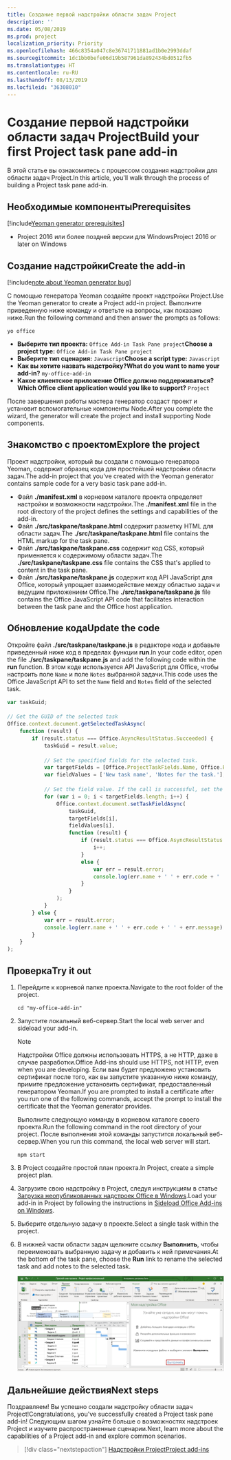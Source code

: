 ```yaml
---
title: Создание первой надстройки области задач Project
description: ''
ms.date: 05/08/2019
ms.prod: project
localization_priority: Priority
ms.openlocfilehash: 466c8354a047c8e36741711881ad1b0e2993ddaf
ms.sourcegitcommit: 1dc1bb0befe06d19b587961da892434bd0512fb5
ms.translationtype: HT
ms.contentlocale: ru-RU
ms.lasthandoff: 08/13/2019
ms.locfileid: "36308010"
---
```

# <a name="build-your-first-project-task-pane-add-in"></a><span data-ttu-id="5a5bb-102">Создание первой надстройки области задач Project</span><span class="sxs-lookup"><span data-stu-id="5a5bb-102">Build your first Project task pane add-in</span></span>

<span data-ttu-id="5a5bb-103">В этой статье вы ознакомитесь с процессом создания надстройки для области задач Project.</span><span class="sxs-lookup"><span data-stu-id="5a5bb-103">In this article, you'll walk through the process of building a Project task pane add-in.</span></span>

## <a name="prerequisites"></a><span data-ttu-id="5a5bb-104">Необходимые компоненты</span><span class="sxs-lookup"><span data-stu-id="5a5bb-104">Prerequisites</span></span>

[!include[Yeoman generator prerequisites](../includes/quickstart-yo-prerequisites.md)]

- <span data-ttu-id="5a5bb-105">Project 2016 или более поздней версии для Windows</span><span class="sxs-lookup"><span data-stu-id="5a5bb-105">Project 2016 or later on Windows</span></span>

## <a name="create-the-add-in"></a><span data-ttu-id="5a5bb-106">Создание надстройки</span><span class="sxs-lookup"><span data-stu-id="5a5bb-106">Create the add-in</span></span>

[!include[note about Yeoman generator bug](../includes/note-yeoman-generator-bug-201908.md)]

<span data-ttu-id="5a5bb-107">С помощью генератора Yeoman создайте проект надстройки Project.</span><span class="sxs-lookup"><span data-stu-id="5a5bb-107">Use the Yeoman generator to create a Project add-in project.</span></span> <span data-ttu-id="5a5bb-108">Выполните приведенную ниже команду и ответьте на вопросы, как показано ниже.</span><span class="sxs-lookup"><span data-stu-id="5a5bb-108">Run the following command and then answer the prompts as follows:</span></span>

```command&nbsp;line
yo office
```

- <span data-ttu-id="5a5bb-109">**Выберите тип проекта:** `Office Add-in Task Pane project`</span><span class="sxs-lookup"><span data-stu-id="5a5bb-109">**Choose a project type:** `Office Add-in Task Pane project`</span></span>
- <span data-ttu-id="5a5bb-110">**Выберите тип сценария:** `Javascript`</span><span class="sxs-lookup"><span data-stu-id="5a5bb-110">**Choose a script type:** `Javascript`</span></span>
- <span data-ttu-id="5a5bb-111">**Как вы хотите назвать надстройку?**</span><span class="sxs-lookup"><span data-stu-id="5a5bb-111">**What do you want to name your add-in?**</span></span> `my-office-add-in`
- <span data-ttu-id="5a5bb-112">**Какое клиентское приложение Office должно поддерживаться?**</span><span class="sxs-lookup"><span data-stu-id="5a5bb-112">**Which Office client application would you like to support?**</span></span> `Project`

<span data-ttu-id="5a5bb-113">После завершения работы мастера генератор создаст проект и установит вспомогательные компоненты Node.</span><span class="sxs-lookup"><span data-stu-id="5a5bb-113">After you complete the wizard, the generator will create the project and install supporting Node components.</span></span>

## <a name="explore-the-project"></a><span data-ttu-id="5a5bb-114">Знакомство с проектом</span><span class="sxs-lookup"><span data-stu-id="5a5bb-114">Explore the project</span></span>

<span data-ttu-id="5a5bb-115">Проект надстройки, который вы создали с помощью генератора Yeoman, содержит образец кода для простейшей надстройки области задач.</span><span class="sxs-lookup"><span data-stu-id="5a5bb-115">The add-in project that you've created with the Yeoman generator contains sample code for a very basic task pane add-in.</span></span> 

- <span data-ttu-id="5a5bb-116">Файл **./manifest.xml** в корневом каталоге проекта определяет настройки и возможности надстройки.</span><span class="sxs-lookup"><span data-stu-id="5a5bb-116">The **./manifest.xml** file in the root directory of the project defines the settings and capabilities of the add-in.</span></span>
- <span data-ttu-id="5a5bb-117">Файл **./src/taskpane/taskpane.html** содержит разметку HTML для области задач.</span><span class="sxs-lookup"><span data-stu-id="5a5bb-117">The **./src/taskpane/taskpane.html** file contains the HTML markup for the task pane.</span></span>
- <span data-ttu-id="5a5bb-118">Файл **./src/taskpane/taskpane.css** содержит код CSS, который применяется к содержимому области задач.</span><span class="sxs-lookup"><span data-stu-id="5a5bb-118">The **./src/taskpane/taskpane.css** file contains the CSS that's applied to content in the task pane.</span></span>
- <span data-ttu-id="5a5bb-119">Файл **./src/taskpane/taskpane.js** содержит код API JavaScript для Office, который упрощает взаимодействие между областью задач и ведущим приложением Office.</span><span class="sxs-lookup"><span data-stu-id="5a5bb-119">The **./src/taskpane/taskpane.js** file contains the Office JavaScript API code that facilitates interaction between the task pane and the Office host application.</span></span>

## <a name="update-the-code"></a><span data-ttu-id="5a5bb-120">Обновление кода</span><span class="sxs-lookup"><span data-stu-id="5a5bb-120">Update the code</span></span>

<span data-ttu-id="5a5bb-121">Откройте файл **./src/taskpane/taskpane.js** в редакторе кода и добавьте приведенный ниже код в пределах функции **run**.</span><span class="sxs-lookup"><span data-stu-id="5a5bb-121">In your code editor, open the file **./src/taskpane/taskpane.js** and add the following code within the **run** function.</span></span> <span data-ttu-id="5a5bb-122">В этом коде используется API JavaScript для Office, чтобы настроить поле `Name` и поле `Notes` выбранной задачи.</span><span class="sxs-lookup"><span data-stu-id="5a5bb-122">This code uses the Office JavaScript API to set the `Name` field and `Notes` field of the selected task.</span></span>

```js
var taskGuid;

// Get the GUID of the selected task
Office.context.document.getSelectedTaskAsync(
    function (result) {
        if (result.status === Office.AsyncResultStatus.Succeeded) {
            taskGuid = result.value;

            // Set the specified fields for the selected task.
            var targetFields = [Office.ProjectTaskFields.Name, Office.ProjectTaskFields.Notes];
            var fieldValues = ['New task name', 'Notes for the task.'];

            // Set the field value. If the call is successful, set the next field.
            for (var i = 0; i < targetFields.length; i++) {
                Office.context.document.setTaskFieldAsync(
                    taskGuid,
                    targetFields[i],
                    fieldValues[i],
                    function (result) {
                        if (result.status === Office.AsyncResultStatus.Succeeded) {
                            i++;
                        }
                        else {
                            var err = result.error;
                            console.log(err.name + ' ' + err.code + ' ' + err.message);
                        }
                    }
                );
            }
        } else {
            var err = result.error;
            console.log(err.name + ' ' + err.code + ' ' + err.message);
        }
    }
);
```

## <a name="try-it-out"></a><span data-ttu-id="5a5bb-123">Проверка</span><span class="sxs-lookup"><span data-stu-id="5a5bb-123">Try it out</span></span>

1. <span data-ttu-id="5a5bb-124">Перейдите к корневой папке проекта.</span><span class="sxs-lookup"><span data-stu-id="5a5bb-124">Navigate to the root folder of the project.</span></span>

    ```command&nbsp;line
    cd "my-office-add-in"
    ```

2. <span data-ttu-id="5a5bb-125">Запустите локальный веб-сервер.</span><span class="sxs-lookup"><span data-stu-id="5a5bb-125">Start the local web server and sideload your add-in.</span></span>

    > [!NOTE]
    > <span data-ttu-id="5a5bb-126">Надстройки Office должны использовать HTTPS, а не HTTP, даже в случае разработки.</span><span class="sxs-lookup"><span data-stu-id="5a5bb-126">Office Add-ins should use HTTPS, not HTTP, even when you are developing.</span></span> <span data-ttu-id="5a5bb-127">Если вам будет предложено установить сертификат после того, как вы запустите указанную ниже команду, примите предложение установить сертификат, предоставленный генератором Yeoman.</span><span class="sxs-lookup"><span data-stu-id="5a5bb-127">If you are prompted to install a certificate after you run one of the following commands, accept the prompt to install the certificate that the Yeoman generator provides.</span></span>

    <span data-ttu-id="5a5bb-128">Выполните следующую команду в корневом каталоге своего проекта.</span><span class="sxs-lookup"><span data-stu-id="5a5bb-128">Run the following command in the root directory of your project.</span></span> <span data-ttu-id="5a5bb-129">После выполнения этой команды запустится локальный веб-сервер.</span><span class="sxs-lookup"><span data-stu-id="5a5bb-129">When you run this command, the local web server will start.</span></span>

    ```command&nbsp;line
    npm start
    ```

3. <span data-ttu-id="5a5bb-130">В Project создайте простой план проекта.</span><span class="sxs-lookup"><span data-stu-id="5a5bb-130">In Project, create a simple project plan.</span></span>

4. <span data-ttu-id="5a5bb-131">Загрузите свою надстройку в Project, следуя инструкциям в статье [Загрузка неопубликованных надстроек Office в Windows](../testing/create-a-network-shared-folder-catalog-for-task-pane-and-content-add-ins.md).</span><span class="sxs-lookup"><span data-stu-id="5a5bb-131">Load your add-in in Project by following the instructions in [Sideload Office Add-ins on Windows](../testing/create-a-network-shared-folder-catalog-for-task-pane-and-content-add-ins.md).</span></span>

5. <span data-ttu-id="5a5bb-132">Выберите отдельную задачу в проекте.</span><span class="sxs-lookup"><span data-stu-id="5a5bb-132">Select a single task within the project.</span></span>

6. <span data-ttu-id="5a5bb-133">В нижней части области задач щелкните ссылку **Выполнить**, чтобы переименовать выбранную задачу и добавить к ней примечания.</span><span class="sxs-lookup"><span data-stu-id="5a5bb-133">At the bottom of the task pane, choose the **Run** link to rename the selected task and add notes to the selected task.</span></span>

    ![Снимок экрана: приложение Project с загруженной надстройкой области задач](../images/project-quickstart-addin-1.png)

## <a name="next-steps"></a><span data-ttu-id="5a5bb-135">Дальнейшие действия</span><span class="sxs-lookup"><span data-stu-id="5a5bb-135">Next steps</span></span>

<span data-ttu-id="5a5bb-136">Поздравляем! Вы успешно создали надстройку области задач Project!</span><span class="sxs-lookup"><span data-stu-id="5a5bb-136">Congratulations, you've successfully created a Project task pane add-in!</span></span> <span data-ttu-id="5a5bb-137">Следующим шагом узнайте больше о возможностях надстроек Project и изучите распространенные сценарии.</span><span class="sxs-lookup"><span data-stu-id="5a5bb-137">Next, learn more about the capabilities of a Project add-in and explore common scenarios.</span></span>

> [!div class="nextstepaction"]
> [<span data-ttu-id="5a5bb-138">Надстройки Project</span><span class="sxs-lookup"><span data-stu-id="5a5bb-138">Project add-ins</span></span>](../project/project-add-ins.md)

